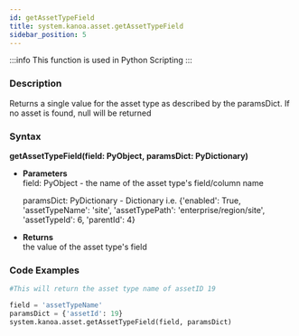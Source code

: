 ```yaml
---
id: getAssetTypeField
title: system.kanoa.asset.getAssetTypeField
sidebar_position: 5
---
```


:::info
This function is used in Python Scripting
:::


### Description
Returns a single value for the asset type as described by the paramsDict. If no asset is found, null will be returned 

### Syntax
**getAssetTypeField(field: PyObject, paramsDict: PyDictionary)**

- **Parameters**  
    field: PyObject - the name of the asset type's field/column name
    
    paramsDict: PyDictionary - Dictionary i.e. {'enabled': True, 'assetTypeName': 'site', 'assetTypePath': 'enterprise/region/site', 'assetTypeId': 6, 'parentId': 4}

- **Returns**  
    the value of the asset type's field

### Code Examples

```py
#This will return the asset type name of assetID 19

field = 'assetTypeName'
paramsDict = {'assetId': 19}
system.kanoa.asset.getAssetTypeField(field, paramsDict)
```
